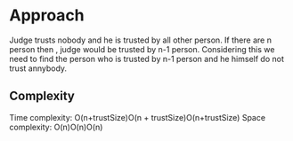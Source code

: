 # Approach
Judge trusts nobody and he is trusted by all other person. If there are n person then , judge would be trusted by n-1 person. Considering this we need to find the person who is trusted by n-1 person and he himself do not trust annybody.


## Complexity
Time complexity: O(n+trustSize)O(n + trustSize)O(n+trustSize)
Space complexity: O(n)O(n)O(n)
